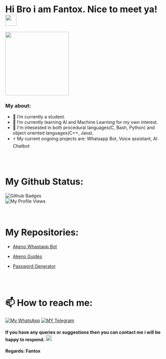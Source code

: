 # Hi Bro i am Fantox. Nice to meet ya!   <img src="https://c.tenor.com/y9nm4uVkjUIAAAAi/cute.gif" width="35px">


<a href="https://t.me/system_img"><img align='centre' src='https://c.tenor.com/SpDpac3s-ccAAAAC/anime-boy.gif' width='200"'> </a>

### My about:
- 🔭 I’m currently a student.
- 🌱 I’m currently learning AI and Machine Learning for my own interest. 
- 🤔 I'm intesested in both procedural languages(C, Bash, Python) and object oriented languages(C++, Java).
- ⚡ My current ongoing projects are: Whatsapp Bot, Voice assistant, AI Chatbot

<br>
<br>

# My Github Status:

![Github Badges](https://github-readme-stats.vercel.app/api?username=FantoX001&show_icons=true&theme=orange)<br>
![My Profile Views](https://gpvc.arturio.dev/FantoX001)
<br>
<br>
<br>


# My Repositories:

-   [Akeno Whastapp Bot](https://github.com/FantoX001/Akeno-Whatsapp-Bot) 

-   [Akeno Guides](https://github.com/FantoX001/Akeno-Guides)

-   [Password Generator](https://github.com/FantoX001/Password-Generator)
<br>
<br>


# 📫 How to reach me:
[![My WhatsApp](https://img.shields.io/badge/WhatsApp-25D366?style=for-the-badge&logo=whatsapp&logoColor=white)](https://wa.me/918101187835)
[![MY Telegram](https://img.shields.io/badge/telegram-1b77FF.svg?style=for-the-badge&logo=telegram)](https://t.me/Ftx00) <br>


#### If you have any queries or suggestions then you can contact me i will be happy to respond. <img src="https://c.tenor.com/y9nm4uVkjUIAAAAi/cute.gif" width="20px">
#### Regards: Fantox
<br>
